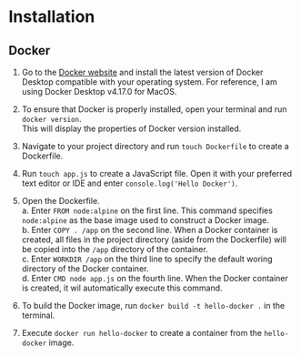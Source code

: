 # Installation

## Docker
1. Go to the [Docker website](https://www.docker.com/products/docker-desktop/) and install the latest version of Docker Desktop compatible with your operating system. For reference, I am using Docker Desktop v4.17.0 for MacOS.

2. To ensure that Docker is properly installed, open your terminal and run `docker version`.<br>
This will display the properties of Docker version installed.

3. Navigate to your project directory and run `touch Dockerfile` to create a Dockerfile.

4. Run `touch app.js` to create a JavaScript file. Open it with your preferred text editor or IDE and enter `console.log('Hello Docker')`.

5. Open the Dockerfile.<br>
a. Enter `FROM node:alpine` on the first line. This command specifies `node:alpine` as the base image used to construct a Docker image.<br>
b. Enter `COPY . /app` on the second line. When a Docker container is created, all files in the project directory (aside from the Dockerfile) will be copied into the `/app` directory of the container.<br>
c. Enter `WORKDIR /app` on the third line to specify the default woring directory of the Docker container.<br>
d. Enter `CMD node app.js` on the fourth line. When the Docker container is created, it wil automatically execute this command.<br>

6. To build the Docker image, run `docker build -t hello-docker .` in the terminal.

7. Execute `docker run hello-docker` to create a container from the `hello-docker` image.